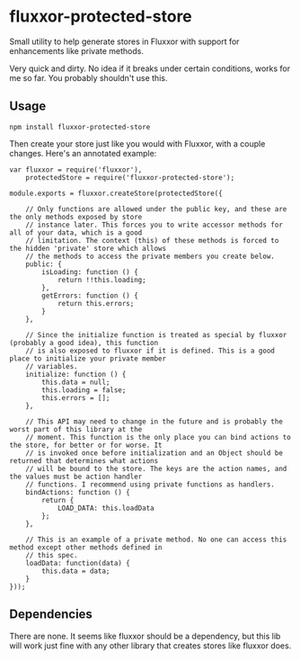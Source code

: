 # fluxxor-protected-store
Small utility to help generate stores in Fluxxor with support for enhancements like private methods.

Very quick and dirty. No idea if it breaks under certain conditions, works for me so far. You probably shouldn't use this.

Usage
------

    npm install fluxxor-protected-store

Then create your store just like you would with Fluxxor, with a couple changes. Here's an annotated example:

    var fluxxor = require('fluxxor'),
        protectedStore = require('fluxxor-protected-store');
    
    module.exports = fluxxor.createStore(protectedStore({
        
        // Only functions are allowed under the public key, and these are the only methods exposed by store
        // instance later. This forces you to write accessor methods for all of your data, which is a good
        // limitation. The context (this) of these methods is forced to the hidden 'private' store which allows
        // the methods to access the private members you create below.
        public: {
            isLoading: function () {
                return !!this.loading;
            },
            getErrors: function () {
                return this.errors;
            }
        },
        
        // Since the initialize function is treated as special by fluxxor (probably a good idea), this function
        // is also exposed to fluxxor if it is defined. This is a good place to initialize your private member
        // variables.
        initialize: function () {
            this.data = null;
            this.loading = false;
            this.errors = [];
        },
        
        // This API may need to change in the future and is probably the worst part of this library at the
        // moment. This function is the only place you can bind actions to the store, for better or for worse. It
        // is invoked once before initialization and an Object should be returned that determines what actions
        // will be bound to the store. The keys are the action names, and the values must be action handler
        // functions. I recommend using private functions as handlers.
        bindActions: function () {
            return {
                LOAD_DATA: this.loadData
            };
        },
        
        // This is an example of a private method. No one can access this method except other methods defined in
        // this spec.
        loadData: function(data) {
            this.data = data;
        }
    }));

Dependencies
-------------
There are none. It seems like fluxxor should be a dependency, but this lib will work just fine with any other library that creates stores like fluxxor does.

